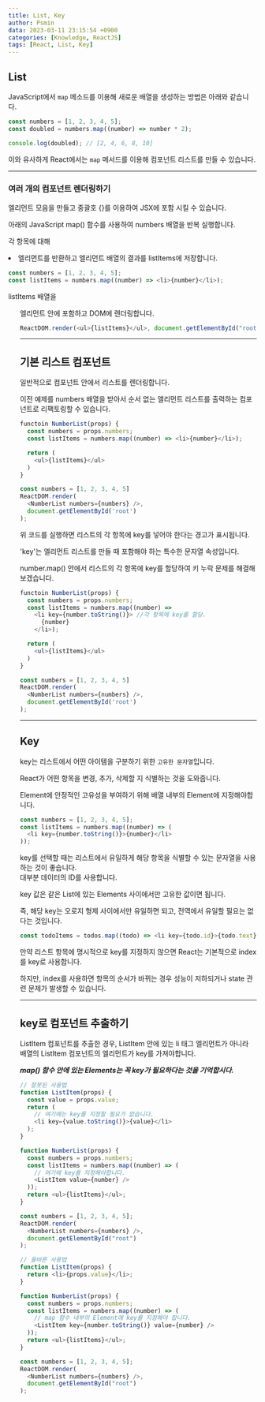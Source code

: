 ```yaml
---
title: List, Key
author: Psmin
data: 2023-03-11 23:15:54 +0900
categories: [Knowledge, ReactJS]
tags: [React, List, Key]
---
```


## List

JavaScript에서 `map` 메소드를 이용해 새로운 배열을 생성하는 방법은 아래와 같습니다.

```js
const numbers = [1, 2, 3, 4, 5];
const doubled = numbers.map((number) => number * 2);

console.log(doubled); // [2, 4, 6, 8, 10]
```

이와 유사하게 React에서는 `map` 메서드를 이용해 컴포넌트 리스트를 만들 수 있습니다.

---

### 여러 개의 컴포넌트 렌더링하기

엘리먼트 모음을 만들고 중괄호 {}를 이용하여 JSX에 포함 시킬 수 있습니다.

아래의 JavaScript map() 함수를 사용하여 numbers 배열을 반복 실행합니다.

각 항목에 대해 <li> 엘리먼트를 반환하고 엘리먼트 배열의 결과를 listItems에 저장합니다.

```js
const numbers = [1, 2, 3, 4, 5];
const listItems = numbers.map((number) => <li>{number}</li>);
```

listItems 배열을 <ul>엘리먼트 안에 포함하고 DOM에 렌더링합니다.

```js
ReactDOM.render(<ul>{listItems}</ul>, document.getElementById("root"));
```

---

## 기본 리스트 컴포넌트

일반적으로 컴포넌트 안에서 리스트를 렌더링합니다.

이전 예제를 numbers 배열을 받아서 순서 없는 앨리먼트 리스트를 출력하는 컴포넌트로 리팩토링할 수 있습니다.

```js
functoin NumberList(props) {
  const numbers = props.numbers;
  const listItems = numbers.map((number) => <li>{number}</li>);

  return (
    <ul>{listItems}</ul>
  )
}

const numbers = [1, 2, 3, 4, 5]
ReactDOM.render(
  <NumberList numbers={numbers} />,
  document.getElementById('root')
);
```

위 코드를 실행하면 리스트의 각 항목에 key를 넣어야 한다는 경고가 표시됩니다.

'key'는 엘리먼트 리스트를 만들 때 포함해야 하는 특수한 문자열 속성입니다.

number.map() 안에서 리스트의 각 항목에 key를 할당하여 키 누락 문제를 해결해보겠습니다.

```js
functoin NumberList(props) {
  const numbers = props.numbers;
  const listItems = numbers.map((number) =>
    <li key={number.toString()}> //각 항목에 key를 할당.
      {number}
    </li>);

  return (
    <ul>{listItems}</ul>
  )
}

const numbers = [1, 2, 3, 4, 5]
ReactDOM.render(
  <NumberList numbers={numbers} />,
  document.getElementById('root')
);
```

---

## Key

key는 리스트에서 어떤 아이템을 구분하기 위한 `고유한 문자열`입니다.

React가 어떤 항목을 변경, 추가, 삭제할 지 식별하는 것을 도와줍니다.

Element에 안정적인 고유성을 부여하기 위해 배열 내부의 Element에 지정해야합니다.

```js
const numbers = [1, 2, 3, 4, 5];
const listItems = numbers.map((number) => (
  <li key={number.toString()}>{number}</li>
));
```

key를 선택할 때는 리스트에서 유일하게 해당 항목을 식별할 수 있는 문자열을 사용하는 것이 좋습니다.  
대부분 데이터의 ID를 사용합니다.

key 값은 같은 List에 있는 Elements 사이에서만 고유한 값이면 됩니다.

즉, 해당 key는 오로지 형제 사이에서만 유일하면 되고, 전역에서 유일할 필요는 없다는 것입니다.

```js
const todoItems = todos.map((todo) => <li key={todo.id}>{todo.text}</li>);
```

만약 리스트 항목에 명시적으로 key를 지정하지 않으면 React는 기본적으로 index를 key로 사용합니다.

하지만, index를 사용하면 항목의 순서가 바뀌는 경우 성능이 저하되거나 state 관련 문제가 발생할 수 있습니다.

---

## key로 컴포넌트 추출하기

ListItem 컴포넌트를 추출한 경우, ListItem 안에 있는 li 태그 엘리먼트가 아니라 배열의 ListItem 컴포넌트의 엘리먼트가 key를 가져야합니다.

**_map() 함수 안에 있는 Elements는 꼭 key가 필요하다는 것을 기억합시다._**

```js
// 잘못된 사용법
function ListItem(props) {
  const value = props.value;
  return (
    // 여기에는 key를 지정할 필요가 없습니다.
    <li key={value.toString()}>{value}</li>
  );
}

function NumberList(props) {
  const numbers = props.numbers;
  const listItems = numbers.map((number) => (
    // 여기에 key를 지정해야합니다.
    <ListItem value={number} />
  ));
  return <ul>{listItems}</ul>;
}

const numbers = [1, 2, 3, 4, 5];
ReactDOM.render(
  <NumberList numbers={numbers} />,
  document.getElementById("root")
);
```

```js
// 올바른 사용법
function ListItem(props) {
  return <li>{props.value}</li>;
}

function NumberList(props) {
  const numbers = props.numbers;
  const listItems = numbers.map((number) => (
    // map 함수 내부의 Element에 key를 지정해야 합니다.
    <ListItem key={number.toString()} value={number} />
  ));
  return <ul>{listItems}</ul>;
}

const numbers = [1, 2, 3, 4, 5];
ReactDOM.render(
  <NumberList numbers={numbers} />,
  document.getElementById("root")
);
```
